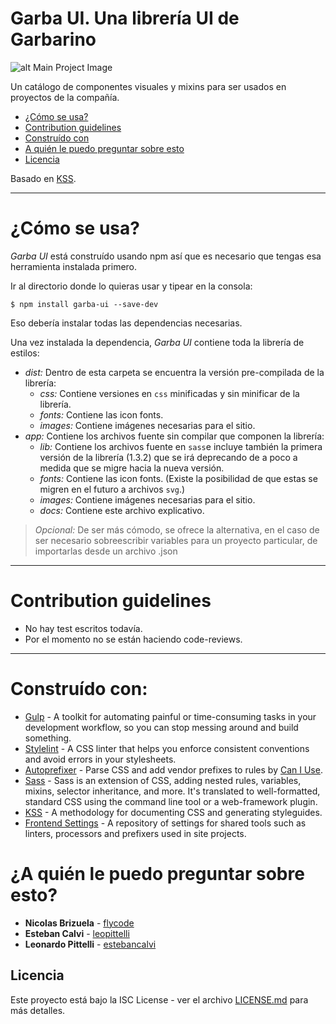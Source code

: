 # Garba UI. Una librería UI de Garbarino

![alt Main Project Image](./kss-assets/images/garba-ui-main.png)

Un catálogo de componentes visuales y mixins para ser usados en proyectos de la compañía.
* [¿Cómo se usa?](#-c-mo-se-usa-)
* [Contribution guidelines](#contribution-guidelines)
* [Construído con](#constru-do-con-)
* [A quién le puedo preguntar sobre esto](#-a-qui-n-le-puedo-preguntar-sobre-esto-)
* [Licencia](#licencia)

Basado en [KSS](https://github.com/kss-node/kss-node).

----
# ¿Cómo se usa?
*Garba UI* está construído usando npm así que es necesario que tengas esa herramienta instalada primero.

Ir al directorio donde lo quieras usar y tipear en la consola:
```
$ npm install garba-ui --save-dev
```
Eso debería instalar todas las dependencias necesarias.

Una vez instalada la dependencia, *Garba UI* contiene toda la librería de estilos:
* *dist:* Dentro de esta carpeta se encuentra la versión pre-compilada de la librería:
  * *css:* Contiene versiones en `css` minificadas y sin minificar de la librería.
  * *fonts:* Contiene las icon fonts.
  * *images:* Contiene imágenes necesarias para el sitio.
* *app:* Contiene los archivos fuente sin compilar que componen la librería:
  * *lib:* Contiene los archivos fuente en `sass`e incluye también la primera versión de la librería (1.3.2) que se irá deprecando de a poco a medida que se migre hacia la nueva versión.
  * *fonts:* Contiene las icon fonts. (Existe la posibilidad de que estas se migren en el futuro a archivos `svg`.)
  * *images:* Contiene imágenes necesarias para el sitio.
  * *docs:* Contiene este archivo explicativo.

> *Opcional:* De ser más cómodo, se ofrece la alternativa, en el caso de ser necesario sobreescribir variables para un proyecto particular, de importarlas desde un archivo .json

----
# Contribution guidelines
* No hay test escritos todavía.
* Por el momento no se están haciendo code-reviews.

----
# Construído con:
* [Gulp](http://gulpjs.com/) - A toolkit for automating painful or time-consuming tasks in your development workflow, so you can stop messing around and build something.
* [Stylelint](https://stylelint.io/) - A CSS linter that helps you enforce consistent conventions and avoid errors in your stylesheets.
* [Autoprefixer](https://github.com/postcss/autoprefixer) - Parse CSS and add vendor prefixes to rules by [Can I Use](http://caniuse.com/).
* [Sass](http://sass-lang.com/) - Sass is an extension of CSS, adding nested rules, variables, mixins, selector inheritance, and more. It's translated to well-formatted, standard CSS using the command line tool or a web-framework plugin.
* [KSS](http://warpspire.com/kss/) - A methodology for documenting CSS and generating styleguides.
* [Frontend Settings](https://github.com/garbarino-com/frontend-settings) - A repository of settings for shared tools such as linters, processors and prefixers used in site projects.

# ¿A quién le puedo preguntar sobre esto?
* **Nicolas Brizuela** - [flycode](https://github.com/flycode)
* **Esteban Calvi** - [leopittelli](https://github.com/estebancalvi)
* **Leonardo Pittelli** - [estebancalvi](https://github.com/leopittelli)

## Licencia ##
Este proyecto está bajo la ISC License - ver el archivo [LICENSE.md](LICENSE.md) para más detalles.
